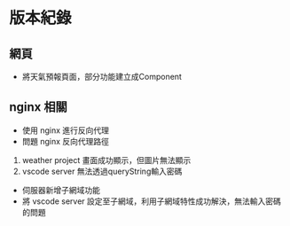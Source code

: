 # 版本紀錄

## 網頁
* 將天氣預報頁面，部分功能建立成Component

## nginx 相關
* 使用 nginx 進行反向代理
* 問題 nginx 反向代理路徑
1. weather project 畫面成功顯示，但圖片無法顯示
2. vscode server 無法透過queryString輸入密碼
* 伺服器新增子網域功能
* 將 vscode server 設定至子網域，利用子網域特性成功解決，無法輸入密碼的問題